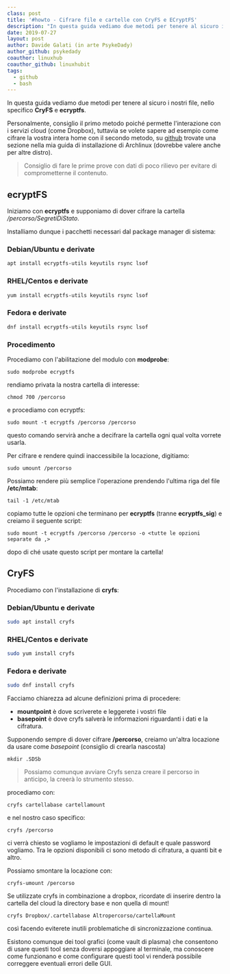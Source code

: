 ```yaml
---
class: post
title: '#howto - Cifrare file e cartelle con CryFS e ECryptFS'
description: "In questa guida vediamo due metodi per tenere al sicuro i nostri file, nello specifico CryFS e ecryptfs."
date: 2019-07-27
layout: post
author: Davide Galati (in arte PsykeDady)
author_github: psykedady
coauthor: linuxhub
coauthor_github: linuxhubit
tags:
  - github  
  - bash
---
```

In questa guida vediamo due metodi per tenere al sicuro i nostri file, nello specifico **CryFS** e **ecryptfs**.

Personalmente, consiglio il primo metodo poiché permette l'interazione con i servizi cloud (come Dropbox), tuttavia se volete sapere ad esempio come cifrare la vostra intera home con il secondo metodo, su [github](https://github.com/PsykeDady/Archlinux_installazione) trovate una sezione nella mia guida di installazione di Archlinux (dovrebbe valere anche per altre distro).

> Consiglio di fare le prime prove con dati di poco rilievo per evitare di comprometterne il contenuto.

## ecryptFS

Iniziamo con **ecryptfs** e supponiamo di dover cifrare la cartella _/percorso/SegretiDiStato_.

Installiamo dunque i pacchetti necessari dal package manager di sistema:

### Debian/Ubuntu e derivate

```bash
apt install ecryptfs-utils keyutils rsync lsof
```

### RHEL/Centos e derivate

```bash
yum install ecryptfs-utils keyutils rsync lsof
```

### Fedora e derivate
```bash
dnf install ecryptfs-utils keyutils rsync lsof
```

### Procedimento 
Procediamo con l'abilitazione del modulo con **modprobe**:

    sudo modprobe ecryptfs

rendiamo privata la nostra cartella di interesse:

    chmod 700 /percorso

e procediamo con ecryptfs:

    sudo mount -t ecryptfs /percorso /percorso

questo comando servirà anche a decifrare la cartella ogni qual volta vorrete usarla.

Per cifrare e rendere quindi inaccessibile la locazione, digitiamo:

    sudo umount /percorso

Possiamo rendere più semplice l'operazione prendendo l'ultima riga del file **/etc/mtab**:

    tail -1 /etc/mtab

copiamo tutte le opzioni che terminano per **ecryptfs** (tranne **ecryptfs_sig**) e creiamo il seguente script:

    sudo mount -t ecryptfs /percorso /percorso -o <tutte le opzioni separate da ,>

dopo di ché usate questo script per montare la cartella!

## CryFS

Procediamo con l'installazione di **cryfs**:

### Debian/Ubuntu e derivate
```bash
sudo apt install cryfs
```

### RHEL/Centos e derivate

```bash 
sudo yum install cryfs
```

### Fedora e derivate

```bash
sudo dnf install cryfs
```

Facciamo chiarezza ad alcune definizioni prima di procedere:

-   **mountpoint** è dove scriverete e leggerete i vostri file
-   **basepoint** è dove cryfs salverà le informazioni riguardanti i dati e la cifratura.

Supponendo sempre di dover cifrare **/percorso**, creiamo un'altra locazione da usare come _basepoint_ (consiglio di crearla nascosta)

    mkdir .SDSb 

> Possiamo comunque avviare Cryfs senza creare il percorso in anticipo, la creerà lo strumento stesso.

procediamo con:

    cryfs cartellabase cartellamount

e nel nostro caso specifico:

    cryfs /percorso

ci verrà chiesto se vogliamo le impostazioni di default e quale password vogliamo. Tra le opzioni disponibili ci sono metodo di cifratura, a quanti bit e altro.

Possiamo smontare la locazione con:

    cryfs-umount /percorso

Se utilizzate cryfs in combinazione a dropbox, ricordate di inserire dentro la cartella del cloud la directory base e non quella di mount!

    cryfs Dropbox/.cartellabase Altropercorso/cartellaMount

così facendo eviterete inutili problematiche di sincronizzazione continua.

Esistono comunque dei tool grafici (come vault di plasma) che consentono di usare questi tool senza doversi appoggiare al terminale, ma conoscere come funzionano e come configurare questi tool vi renderà possibile correggere eventuali errori delle GUI.